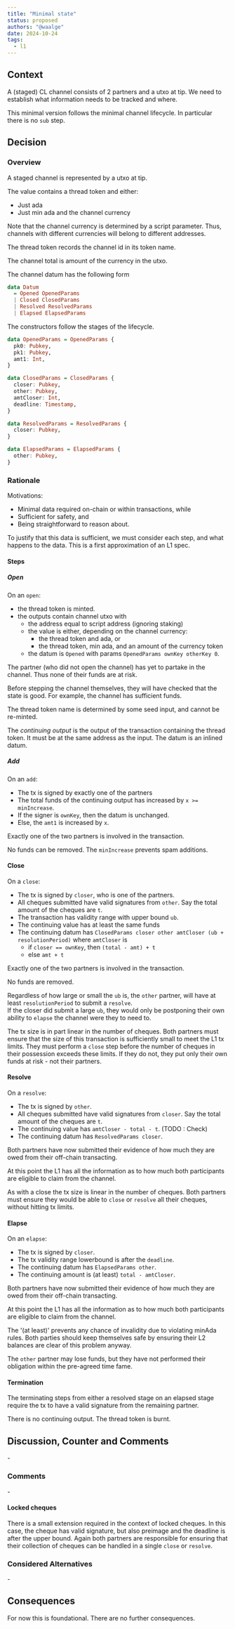 ```yaml
---
title: "Minimal state"
status: proposed
authors: "@waalge"
date: 2024-10-24
tags:
  - l1
---
```


## Context

A (staged) CL channel consists of 2 partners and a utxo at tip. We need to
establish what information needs to be tracked and where.

This minimal version follows the minimal channel lifecycle. In particular there
is no `sub` step.

## Decision

### Overview

A staged channel is represented by a utxo at tip.

The value contains a thread token and either:

- Just ada
- Just min ada and the channel currency

Note that the channel currency is determined by a script parameter. Thus,
channels with different currencies will belong to different addresses.

The thread token records the channel id in its token name.

The channel total is amount of the currency in the utxo.

The channel datum has the following form

```haskell
data Datum
  = Opened OpenedParams
  | Closed ClosedParams
  | Resolved ResolvedParams
  | Elapsed ElapsedParams
```

The constructors follow the stages of the lifecycle.

```haskell
data OpenedParams = OpenedParams {
  pk0: Pubkey,
  pk1: Pubkey,
  amt1: Int,
}

data ClosedParams = ClosedParams {
  closer: Pubkey,
  other: Pubkey,
  amtCloser: Int,
  deadline: Timestamp,
}

data ResolvedParams = ResolvedParams {
  closer: Pubkey,
}

data ElapsedParams = ElapsedParams {
  other: Pubkey,
}
```

### Rationale

Motivations:

- Minimal data required on-chain or within transactions, while
- Sufficient for safety, and
- Being straightforward to reason about.

To justify that this data is sufficient, we must consider each step, and what
happens to the data. This is a first approximation of an L1 spec.

#### Steps

##### Open

On an `open`:

- the thread token is minted.
- the outputs contain channel utxo with
  - the address equal to script address (ignoring staking)
  - the value is either, depending on the channel currency:
    - the thread token and ada, or
    - the thread token, min ada, and an amount of the currency token
  - the datum is `Opened` with params `OpenedParams ownKey otherKey 0`.

The partner (who did not open the channel) has yet to partake in the channel.
Thus none of their funds are at risk.

Before stepping the channel themselves, they will have checked that the state is
good. For example, the channel has sufficient funds.

The thread token name is determined by some seed input, and cannot be re-minted.

The _continuing output_ is the output of the transaction containing the thread
token. It must be at the same address as the input. The datum is an inlined
datum.

##### Add

On an `add`:

- The tx is signed by exactly one of the partners
- The total funds of the continuing output has increased by `x >= minIncrease`.
- If the signer is `ownKey`, then the datum is unchanged.
- Else, the `amt1` is increased by `x`.

Exactly one of the two partners is involved in the transaction.

No funds can be removed. The `minIncrease` prevents spam additions.

#### Close

On a `close`:

- The tx is signed by `closer`, who is one of the partners.
- All cheques submitted have valid signatures from `other`. Say the total amount
  of the cheques are `t`.
- The transaction has validity range with upper bound `ub`.
- The continuing value has at least the same funds
- The continuing datum has
  `ClosedParams closer other amtCloser (ub + resolutionPeriod)` where
  `amtCloser` is
  - if `closer == ownKey`, then `(total - amt) + t`
  - else `amt + t`

Exactly one of the two partners is involved in the transaction.

No funds are removed.

Regardless of how large or small the `ub` is, the `other` partner, will have at
least `resolutionPeriod` to submit a `resolve`.  
If the closer did submit a large `ub`, they would only be postponing their own
ability to `elapse` the channel were they to need to.

The tx size is in part linear in the number of cheques. Both partners must
ensure that the size of this transaction is sufficiently small to meet the L1 tx
limits. They must perform a `close` step before the number of cheques in their
possession exceeds these limits. If they do not, they put only their own funds
at risk - not their partners.

#### Resolve

On a `resolve`:

- The tx is signed by `other`.
- All cheques submitted have valid signatures from `closer`. Say the total
  amount of the cheques are `t`.
- The continuing value has `amtCloser - total - t`. (TODO : Check)
- The continuing datum has `ResolvedParams closer`.

Both partners have now submitted their evidence of how much they are owed from
their off-chain transacting.

At this point the L1 has all the information as to how much both participants
are eligible to claim from the channel.

As with a close the tx size is linear in the number of cheques. Both partners
must ensure they would be able to `close` or `resolve` all their cheques,
without hitting tx limits.

#### Elapse

On an `elapse`:

- The tx is signed by `closer`.
- The tx validity range lowerbound is after the `deadline`.
- The continuing datum has `ElapsedParams other`.
- The continuing amount is (at least) `total - amtCloser`.

Both partners have now submitted their evidence of how much they are owed from
their off-chain transacting.

At this point the L1 has all the information as to how much both participants
are eligible to claim from the channel.

The '(at least)' prevents any chance of invalidity due to violating minAda
rules. Both parties should keep themselves safe by ensuring their L2 balances
are clear of this problem anyway.

The `other` partner may lose funds, but they have not performed their obligation
within the pre-agreed time fame.

#### Termination

The terminating steps from either a resolved stage on an elapsed stage require
the tx to have a valid signature from the remaining partner.

There is no continuing output. The thread token is burnt.

## Discussion, Counter and Comments

\-

### Comments

\-

#### Locked cheques

There is a small extension required in the context of locked cheques. In this
case, the cheque has valid signature, but also preimage and the deadline is
after the upper bound. Again both partners are responsible for ensuring that
their collection of cheques can be handled in a single `close` or `resolve`.

### Considered Alternatives

\-

## Consequences

For now this is foundational. There are no further consequences.
